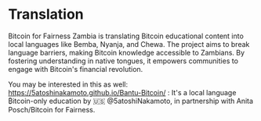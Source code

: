 # Translation
Bitcoin for Fairness Zambia is translating Bitcoin educational content into local languages like Bemba, Nyanja, and Chewa. The project aims to break language barriers, making Bitcoin knowledge accessible to Zambians. By fostering understanding in native tongues, it empowers communities to engage with Bitcoin's financial revolution.

You may be interested in this as well: https://5atoshinakamoto.github.io/Bantu-Bitcoin/ : It's a local language ₿itcoin-only education by 🇺🇸 @5atoshiNakamoto, in partnership with Anita Posch/Bitcoin for Fairness.

